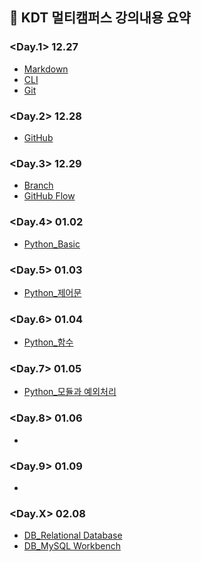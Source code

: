 ## 📝 KDT 멀티캠퍼스 강의내용 요약

### **<Day.1> 12.27**
- [Markdown](Markdown/Markdown.md)
- [CLI](CLI/CLI.md)
- [Git](GitHub/Git.md)

### **<Day.2> 12.28**
- [GitHub](GitHub/GitHub.md)

### **<Day.3> 12.29**
- [Branch](GitHub/Branch.md)
- [GitHub Flow](GitHub/GitHub%20Flow.md)

### **<Day.4> 01.02**
- [Python_Basic](Python/Python_basic.md)

### **<Day.5> 01.03**
- [Python_제어문](Python/Python_%EC%A0%9C%EC%96%B4%EB%AC%B8.md)

### **<Day.6> 01.04**
- [Python_함수](Python/Python_%ED%95%A8%EC%88%98.md)

### **<Day.7> 01.05**
- [Python_모듈과 예외처리](Python/Python_%EB%AA%A8%EB%93%88%EA%B3%BC%20%EC%98%88%EC%99%B8%EC%B2%98%EB%A6%AC.md)

### **<Day.8> 01.06**
- 

### **<Day.9> 01.09**
- 

### **<Day.X> 02.08**
- [DB_Relational Database](DB/Relational_Database.md)
- [DB_MySQL Workbench](DB/MySQL_Workbench.md)